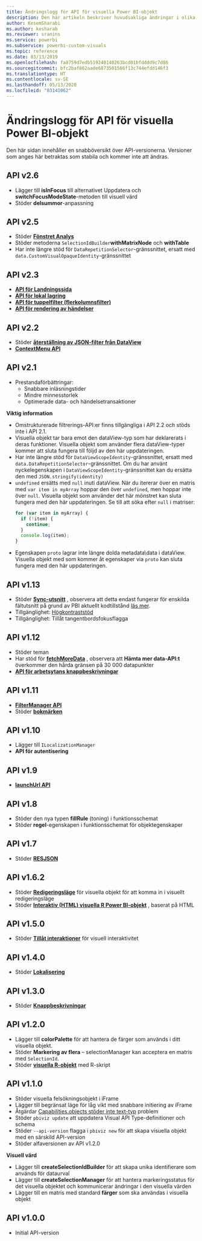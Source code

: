 ```yaml
---
title: Ändringslogg för API för visuella Power BI-objekt
description: Den här artikeln beskriver huvudsakliga ändringar i olika versioner av API för visuella Power BI-objekt
author: KesemSharabi
ms.author: kesharab
ms.reviewer: sranins
ms.service: powerbi
ms.subservice: powerbi-custom-visuals
ms.topic: reference
ms.date: 03/13/2019
ms.openlocfilehash: fa8759d7edb519240140263bcd01bfdddd9c7d86
ms.sourcegitcommit: bfc2baf862aade6873501566f13c744efdd146f3
ms.translationtype: HT
ms.contentlocale: sv-SE
ms.lasthandoff: 05/13/2020
ms.locfileid: "83141062"
---
```

# <a name="power-bi-visuals-api-changelog"></a>Ändringslogg för API för visuella Power BI-objekt
Den här sidan innehåller en snabböversikt över API-versionerna. Versioner som anges här betraktas som stabila och kommer inte att ändras.

## <a name="api-v26"></a>API v2.6
  * Lägger till **isInFocus** till alternativet Uppdatera och **switchFocusModeState**-metoden till visuell värd
  * Stöder **delsummor**-anpassning

## <a name="api-v25"></a>API v2.5
  * Stöder **[Fönstret Analys](./analytics-pane.md)**
  * Stöder metoderna `SelectionIdBuilder`**withMatrixNode** och **withTable**
  * Har inte längre stöd för `DataRepetitionSelector`-gränssnittet, ersatt med `data.CustomVisualOpaqueIdentity`-gränssnittet

## <a name="api-v23"></a>API v2.3
  * **[API för Landningssida](./landing-page.md)**
  * **[API för lokal lagring](./local-storage.md)**
  * **[API för tuppelfilter (flerkolumnsfilter)](./filter-api.md#the-tuple-filter-api-multi-column-filter)**
  * **[API för rendering av händelser](./event-service.md#render-events-in-power-bi-visuals)**

## <a name="api-v22"></a>API v2.2
  * Stöder **[återställning av JSON-filter från DataView](./filter-api.md#restore-the-json-filter-from-the-data-view)**
  * **[ContextMenu API](./context-menu.md)**

## <a name="api-v21"></a>API v2.1
  * Prestandaförbättringar:
    * Snabbare inläsningstider
    * Mindre minnesstorlek
    * Optimerade data- och händelsetransaktioner  

**Viktig information**
* Omstrukturerade filtrerings-API:er finns tillgängliga i API 2.2 och stöds inte i API 2.1.
* Visuella objekt tar bara emot den dataView-typ som har deklarerats i deras funktioner. Visuella objekt som använder flera dataView-typer kommer att sluta fungera till följd av den här uppdateringen.
* Har inte längre stöd för `DataViewScopeIdentity`-gränssnittet, ersatt med `data.DataRepetitionSelector`-gränssnittet. Om du har använt nyckelegenskapen i `DataViewScopeIdentity`-gränssnittet kan du ersätta den med `JSON.stringify(identity)`
* `undefined` ersätts med `null` inuti dataView. När du itererar över en matris med `var item in myArray` hoppar den över `undefined`, men hoppar inte över `null`. Visuella objekt som använder det här mönstret kan sluta fungera med den här uppdateringen. Se till att söka efter `null` i matriser:
   ```typescript
   for (var item in myArray) {
     if (!item) {
       continue;
     }
     console.log(item);
   }
   ```
* Egenskapen `proto` lagrar inte längre dolda metadata\data i dataView. Visuella objekt med som kommer åt egenskaper via `proto` kan sluta fungera med den här uppdateringen.

## <a name="api-v113"></a>API v1.13
* Stöder **[Sync-utsnitt](./enable-sync-slicers.md)** , observera att detta endast fungerar för enskilda fältutsnitt på grund av PBI aktuellt kodtillstånd [läs mer](/power-bi/desktop-slicers).
* Tillgänglighet: [Högkontraststöd](./high-contrast-support.md) 
* Tillgänglighet: Tillåt tangentbordsfokusflagga

## <a name="api-v112"></a>API v1.12
* Stöder teman
* Har stöd för **[fetchMoreData](./fetch-more-data.md)** , observera att **Hämta mer data-API:t** överkommer den hårda gränsen på 30 000 datapunkter
* **[API för arbetsytans knappbeskrivningar](./add-tooltips.md#add-report-page-tooltips)**

## <a name="api-v111"></a>API v1.11
* **[FilterManager API](./filter-api.md)**
* Stöder **[bokmärken](./bookmarks-support.md)** 

## <a name="api-v110"></a>API v1.10
* Lägger till `ILocalizationManager`
* **API för autentisering**

## <a name="api-v19"></a>API v1.9
* **[launchUrl API](./launch-url.md)**

## <a name="api-v18"></a>API v1.8
* Stöder den nya typen **fillRule** (toning) i funktionsschemat
* Stöder **regel**-egenskapen i funktionsschemat för objektegenskaper

## <a name="api-v17"></a>API v1.7
* Stöder **[RESJSON](./localization.md#resource-file)**

## <a name="api-v162"></a>API v1.6.2
* Stöder **[Redigeringsläge](./advanced-edit-mode.md)** för visuella objekt för att komma in i visuellt redigeringsläge
* Stöder **[Interaktiv (HTML) visuella R Power BI-objekt](https://microsoft.github.io/PowerBI-visuals/tutorials/building-r-powered-custom-visual/creating-r-visuals.md)** , baserat på HTML

## <a name="api-v150"></a>API v1.5.0
* Stöder **[Tillåt interaktioner](./visuals-interactions.md)** för visuell interaktivitet

## <a name="api-v140"></a>API v1.4.0
* Stöder **[Lokalisering](./localization.md)**

## <a name="api-v130"></a>API v1.3.0
* Stöder **[Knappbeskrivningar](./add-tooltips.md)**

## <a name="api-v120"></a>API v1.2.0
* Lägger till **colorPalette** för att hantera de färger som används i ditt visuella objekt.
* Stöder **Markering av flera** – selectionManager kan acceptera en matris med `SelectionId`.
* Stöder **[visuella R-objekt](https://microsoft.github.io/PowerBI-visuals/tutorials/building-r-powered-custom-visual/creating-r-visuals.md)** med R-skript

## <a name="api-v110"></a>API v1.1.0
* Stöder visuella felsökningsobjekt i iFrame
* Lägger till begränsat läge för låg vikt med snabbare initiering av iFrame
* Åtgärdar [Capabilities.objects stöder inte text-typ](https://github.com/Microsoft/PowerBI-visuals-tools/issues/12) problem
* Stöder `pbiviz update` att uppdatera Visual API Type-definitioner och schema
* Stöder `--api-version` flagga i `pbiviz new` för att skapa visuella objekt med en särskild API-version
* Stöder alfaversionen av API v1.2.0

**Visuell värd**
* Lägger till **createSelectionIdBuilder** för att skapa unika identifierare som används för dataurval
* Lägger till **createSelectionManager** för att hantera markeringsstatus för det visuella objektet och kommunicerar ändringar i den visuella värden
* Lägger till en matris med standard **färger** som ska användas i visuella objekt

## <a name="api-v100"></a>API v1.0.0
* Initial API-version
